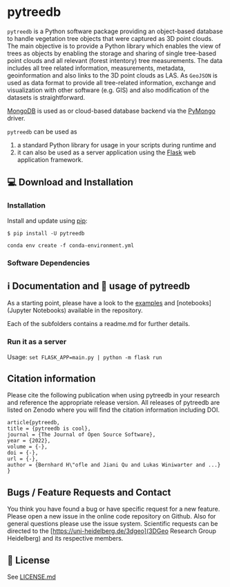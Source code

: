 # pytreedb

`pytreedb` is a Python software package providing an object-based database to handle vegetation tree objects that were captured as 3D point clouds. The main objective is to provide a Python library which enables the view of trees as objects by enabling the storage and sharing of single tree-based point clouds and all relevant (forest intentory) tree measurements. The data includes all tree related information, measurements, metadata, geoinformation and also links to the 3D point clouds as LAS. As `GeoJSON` is used as data format to provide all tree-related information, exchange and visualization with other software (e.g. GIS) and also modification of the datasets is straightforward.

[MongoDB](https://www.mongodb.com/) is used as  or cloud-based database backend via the [PyMongo](https://pypi.org/project/pymongo/) driver.

`pytreedb` can be used as 
1. a standard Python library for usage in your scripts during runtime and 
2. it can also be used as a server application using the [Flask](https://pypi.org/project/Flask/) web application framework. 


## 💻 Download and Installation

### Installation
Install and update using [pip](https://pypi.org/):

`$ pip install -U pytreedb`


```
conda env create -f conda-environment.yml
```

### Software Dependencies




## ℹ Documentation and 🐍 usage of pytreedb

As a starting point, please have a look to the [examples](examples) and [notebooks](Jupyter Notebooks) available in the repository.

Each of the subfolders contains a readme.md for further details. 


### Run it as a server
Usage: `set FLASK_APP=main.py | python -m flask run`


## Citation information
Please cite the following publication when using pytreedb in your research and reference the appropriate release version. All releases of pytreedb are listed on Zenodo where you will find the citation information including DOI.

```
article{pytreedb,
title = {pytreedb is cool},
journal = {The Journal of Open Source Software},
year = {2022},
volume = {-},
doi = {-},
url = {-},
author = {Bernhard H\"ofle and Jiani Qu and Lukas Winiwarter and ...}
} 
 ```

## Bugs / Feature Requests and Contact 

You think you have found a bug or have specific request for a new feature. Please open a new issue in the online code repository on Github. Also for general questions please use the issue system. Scientific requests can be directed to the [https://uni-heidelberg.de/3dgeo](3DGeo Research Group Heidelberg) and its respective members.

## 📜 License

See [LICENSE.md](LICENSE.md)
